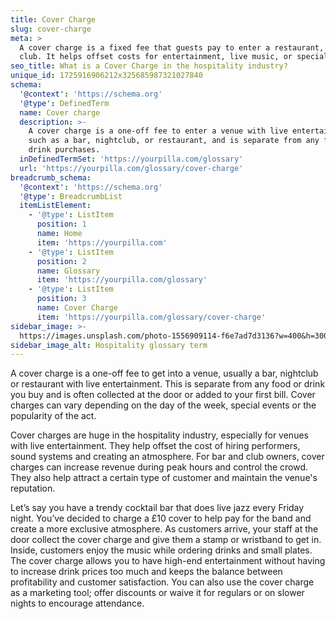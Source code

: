 ```yaml
---
title: Cover Charge
slug: cover-charge
meta: >
  A cover charge is a fixed fee that guests pay to enter a restaurant, bar, or
  club. It helps offset costs for entertainment, live music, or special events.
seo_title: What is a Cover Charge in the hospitality industry?
unique_id: 1725916906212x325685987321027840
schema:
  '@context': 'https://schema.org'
  '@type': DefinedTerm
  name: Cover charge
  description: >-
    A cover charge is a one-off fee to enter a venue with live entertainment,
    such as a bar, nightclub, or restaurant, and is separate from any food or
    drink purchases.
  inDefinedTermSet: 'https://yourpilla.com/glossary'
  url: 'https://yourpilla.com/glossary/cover-charge'
breadcrumb_schema:
  '@context': 'https://schema.org'
  '@type': BreadcrumbList
  itemListElement:
    - '@type': ListItem
      position: 1
      name: Home
      item: 'https://yourpilla.com'
    - '@type': ListItem
      position: 2
      name: Glossary
      item: 'https://yourpilla.com/glossary'
    - '@type': ListItem
      position: 3
      name: Cover Charge
      item: 'https://yourpilla.com/glossary/cover-charge'
sidebar_image: >-
  https://images.unsplash.com/photo-1556909114-f6e7ad7d3136?w=400&h=300&fit=crop&auto=format
sidebar_image_alt: Hospitality glossary term
---
```

A cover charge is a one-off fee to get into a venue, usually a bar, nightclub or restaurant with live entertainment. This is separate from any food or drink you buy and is often collected at the door or added to your first bill. Cover charges can vary depending on the day of the week, special events or the popularity of the act.

Cover charges are huge in the hospitality industry, especially for venues with live entertainment. They help offset the cost of hiring performers, sound systems and creating an atmosphere. For bar and club owners, cover charges can increase revenue during peak hours and control the crowd. They also help attract a certain type of customer and maintain the venue's reputation.

Let’s say you have a trendy cocktail bar that does live jazz every Friday night. You’ve decided to charge a £10 cover to help pay for the band and create a more exclusive atmosphere. As customers arrive, your staff at the door collect the cover charge and give them a stamp or wristband to get in. Inside, customers enjoy the music while ordering drinks and small plates. The cover charge allows you to have high-end entertainment without having to increase drink prices too much and keeps the balance between profitability and customer satisfaction. You can also use the cover charge as a marketing tool; offer discounts or waive it for regulars or on slower nights to encourage attendance.
